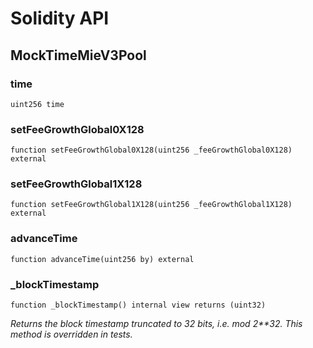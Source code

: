 # Solidity API

## MockTimeMieV3Pool

### time

```solidity
uint256 time
```

### setFeeGrowthGlobal0X128

```solidity
function setFeeGrowthGlobal0X128(uint256 _feeGrowthGlobal0X128) external
```

### setFeeGrowthGlobal1X128

```solidity
function setFeeGrowthGlobal1X128(uint256 _feeGrowthGlobal1X128) external
```

### advanceTime

```solidity
function advanceTime(uint256 by) external
```

### \_blockTimestamp

```solidity
function _blockTimestamp() internal view returns (uint32)
```

_Returns the block timestamp truncated to 32 bits, i.e. mod 2\*\*32. This method is overridden in tests._
